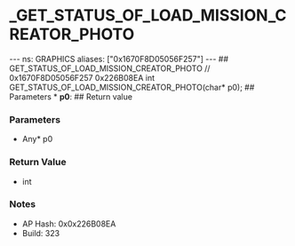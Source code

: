 # _GET_STATUS_OF_LOAD_MISSION_CREATOR_PHOTO

--- ns: GRAPHICS aliases: ["0x1670F8D05056F257"] --- ## GET_STATUS_OF_LOAD_MISSION_CREATOR_PHOTO  // 0x1670F8D05056F257 0x226B08EA int GET_STATUS_OF_LOAD_MISSION_CREATOR_PHOTO(char* p0);  ## Parameters * **p0**:  ## Return value

### Parameters
* Any* p0

### Return Value
* int

### Notes
* AP Hash: 0x0x226B08EA
* Build: 323

